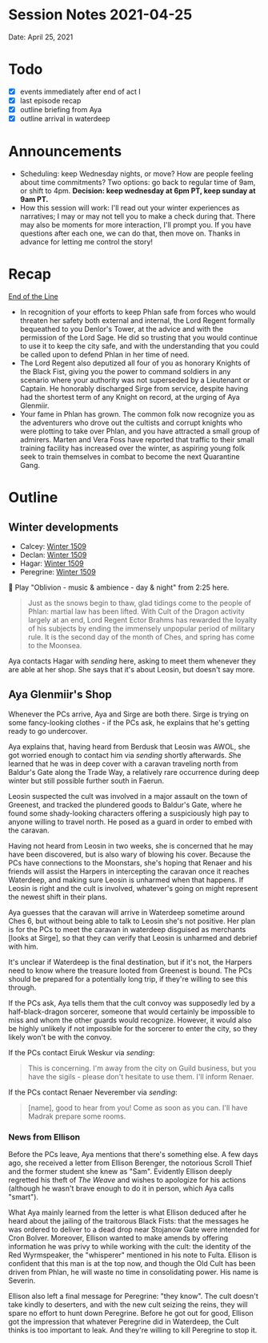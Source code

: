 # Session Notes 2021-04-25

Date: April 25, 2021

# Todo

- [x]  events immediately after end of act I
- [x]  last episode recap
- [x]  outline briefing from Aya
- [x]  outline arrival in waterdeep

# Announcements

- Scheduling: keep Wednesday nights, or move? How are people feeling about time commitments? Two options: go back to regular time of 9am, or shift to 4pm. **Decision: keep wednesday at 6pm PT, keep sunday at 9am PT.**
- How this session will work: I'll read out your winter experiences as narratives; I may or may not tell you to make a check during that. There may also be moments for more interaction, I'll prompt you. If you have questions after each one, we can do that, then move on. Thanks in advance for letting me control the story!

# Recap

[End of the Line](../Adventure%20Log/End%20of%20the%20Line.md) 

- In recognition of your efforts to keep Phlan safe from forces who would threaten her safety both external and internal, the Lord Regent formally bequeathed to you Denlor's Tower, at the advice and with the permission of the Lord Sage. He did so trusting that you would continue to use it to keep the city safe, and with the understanding that you could be called upon to defend Phlan in her time of need.
- The Lord Regent also deputized all four of you as honorary Knights of the Black Fist, giving you the power to command soldiers in any scenario where your authority was not superseded by a Lieutenant or Captain. He honorably discharged Sirge from service, despite having had the shortest term of any Knight on record, at the urging of Aya Glenmiir.
- Your fame in Phlan has grown. The common folk now recognize you as the adventurers who drove out the cultists and corrupt knights who were plotting to take over Phlan, and you have attracted a small group of admirers. Marten and Vera Foss have reported that traffic to their small training facility has increased over the winter, as aspiring young folk seek to train themselves in combat to become the next Quarantine Gang.

# Outline

## Winter developments

- Calcey: [Winter 1509](../Campaign/PCs/Calcey%20Firecrotch/Winter%201509.md)
- Declan: [Winter 1509](../Campaign/PCs/Declan%20Truefire/Winter%201509.md)
- Hagar: [Winter 1509](../Campaign/PCs/Hagar%20Bloodrop/Winter%201509.md)
- Peregrine: [Winter 1509](../Campaign/PCs/Peregrine%20Buntly/Winter%201509.md)

<aside>
🎵 Play "Oblivion - music & ambience - day & night" from 2:25 here.

</aside>

> Just as the snows begin to thaw, glad tidings come to the people of Phlan: martial law has been lifted. With Cult of the Dragon activity largely at an end, Lord Regent Ector Brahms has rewarded the loyalty of his subjects by ending the immensely unpopular period of military rule. It is the second day of the month of Ches, and spring has come to the Moonsea.
> 

Aya contacts Hagar with *sending* here, asking to meet them whenever they are able at her shop. She says that it's about Leosin, but doesn't say more.

## Aya Glenmiir's Shop

Whenever the PCs arrive, Aya and Sirge are both there. Sirge is trying on some fancy-looking clothes - if the PCs ask, he explains that he's getting ready to go undercover.

Aya explains that, having heard from Berdusk that Leosin was AWOL, she got worried enough to contact him via *sending* shortly afterwards. *S*he learned that he was in deep cover with a caravan traveling north from Baldur's Gate along the Trade Way, a relatively rare occurrence during deep winter but still possible further south in Faerun.

Leosin suspected the cult was involved in a major assault on the town of Greenest, and tracked the plundered goods to Baldur's Gate, where he found some shady-looking characters offering a suspiciously high pay to anyone willing to travel north. He posed as a guard in order to embed with the caravan.

Having not heard from Leosin in two weeks, she is concerned that he may have been discovered, but is also wary of blowing his cover. Because the PCs have connections to the Moonstars, she's hoping that Renaer and his friends will assist the Harpers in intercepting the caravan once it reaches Waterdeep, and making sure Leosin is unharmed when that happens. If Leosin is right and the cult is involved, whatever's going on might represent the newest shift in their plans.

Aya guesses that the caravan will arrive in Waterdeep sometime around Ches 6, but without being able to talk to Leosin she's not positive. Her plan is for the PCs to meet the caravan in waterdeep disguised as merchants [looks at Sirge], so that they can verify that Leosin is unharmed and debrief with him.

It's unclear if Waterdeep is the final destination, but if it's not, the Harpers need to know where the treasure looted from Greenest is bound. The PCs should be prepared for a potentially long trip, if they're willing to see this through.

If the PCs ask, Aya tells them that the cult convoy was supposedly led by a half-black-dragon sorcerer, someone that would certainly be impossible to miss and whom the other guards would recognize. However, it would also be highly unlikely if not impossible for the sorcerer to enter the city, so they likely won't be with the convoy.

If the PCs contact Eiruk Weskur via *sending*:

> This is concerning. I'm away from the city on Guild business, but you have the sigils - please don't hesitate to use them. I'll inform Renaer.
> 

If the PCs contact Renaer Neverember via *sending*:

> [name], good to hear from you! Come as soon as you can. I'll have Madrak prepare some rooms.
> 

### News from Ellison

Before the PCs leave, Aya mentions that there's something else. A few days ago, she received a letter from Ellison Berenger, the notorious Scroll Thief and the former student she knew as "Sam". Evidently Ellison deeply regretted his theft of *The Weave* and wishes to apologize for his actions (although he wasn't brave enough to do it in person, which Aya calls "smart").

What Aya mainly learned from the letter is what Ellison deduced after he heard about the jailing of the traitorous Black Fists: that the messages he was ordered to deliver to a dead drop near Stojanow Gate were intended for Cron Bolver. Moreover, Ellison wanted to make amends by offering information he was privy to while working with the cult: the identity of the Red Wyrmspeaker, the "whisperer" mentioned in his note to Fulta. Ellison is confident that this man is at the top now, and though the Old Cult has been driven from Phlan, he will waste no time in consolidating power. His name is Severin.

Ellison also left a final message for Peregrine: "they know". The cult doesn't take kindly to deserters, and with the new cult seizing the reins, they will spare no effort to hunt down Peregrine. Before he got out for good, Ellison got the impression that whatever Peregrine did in Waterdeep, the Cult thinks is too important to leak. And they're willing to kill Peregrine to stop it.